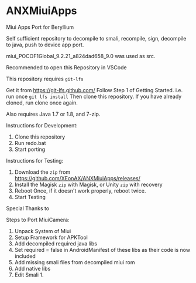 # ANXMiuiApps
Miui Apps Port for Beryllium

Self sufficient repository to decompile to smali, recompile, sign, decompile to java, push to device app port.

miui_POCOF1Global_9.2.21_a824dad658_9.0 was used as src.

Recommended to open this Repository in VSCode

This repository requires `git-lfs`

Get it from https://git-lfs.github.com/ 
Follow Step 1 of Getting Started. i.e. run once `git lfs install`
Then clone this repository. If you have already cloned, run clone once again.

Also requires Java 1.7 or 1.8, and 7-zip.

Instructions for Development:

 1. Clone this repository
 2. Run redo.bat 
 3. Start porting

  
Instructions for Testing:

 1. Download the `zip` from https://github.com/XEonAX/ANXMiuiApps/releases/
 2. Install the Magisk `zip` with Magisk, or Unity `zip` with recovery
 3. Reboot Once, if it doesn't work properly, reboot twice.
 4. Start Testing


Special Thanks to


Steps to Port MiuiCamera:
1. Unpack System of Miui
2. Setup Framework for APKTool
3. Add decompiled required java libs
4. Set required = false in AndroidManifest of these libs as their code is now included
5. Add missing smali files from decompiled miui rom
6. Add native libs
7. Edit Smali
   1. 